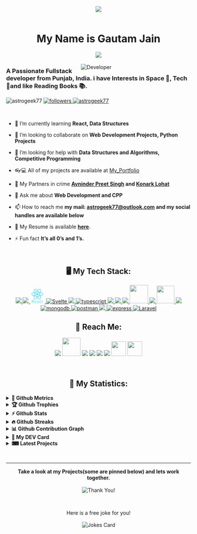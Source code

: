 <div align="center">
  <img src="https://user-images.githubusercontent.com/42115530/92640221-9728ca00-f2fa-11ea-8994-c72b26e937de.gif" align="center"/>
</div>
<br>
<h1 align="center">My Name is Gautam Jain</h1>
<p align="center">
  <b><img src="https://readme-typing-svg.herokuapp.com?font=Raleway&color=00A8FF&size=30&center=true&vCenter=true&lines=I+am+a+MERN+Developer.;I+am+a+Web+Designer.;I+am+a+Student.;i+am+a+Freelancer."></b>
</p>
<img align="right" src="https://media.giphy.com/media/jRf5fsn8G6YaogAWxn/giphy.gif?cid=ecf05e47gitfzbzv8awptxvx4e0neq7trgfhoakrjzzastlm&rid=giphy.gif&ct=s" width="300px" alt="Developer">
<h3 align="left">A Passionate Fullstack developer from Punjab, India. i have Interests in Space 🌌, Tech 🤖and like Reading Books 📚.</h3>

<p align="left">
  <img src="https://komarev.com/ghpvc/?username=astrogeek77&color=1DA1F2&style=for-the-badge" width="170px" alt="astrogeek77" />
   <a href="https://twitter.com/GautamJ49902907">
    <img alt="followers" title="Follow me on Twitter" src="https://img.shields.io/twitter/follow/astrogeek77?color=1DA1F2&label=Follow&logo=twitter&logoColor=white&style=for-the-badge"/>
    </a>
  <a href="https://github.com/astrogeek77"><img src="https://img.shields.io/github/followers/astrogeek77?label=Followers&logo=github&Follow&style=for-the-badge" width="150px" alt="astrogeek77"/></a>
  <br>
</p>

<br>

- 🌱 I’m currently learning **React, Data Structures**

- 👯 I’m looking to collaborate on **Web Development Projects, Python Projects**

- 🤝 I’m looking for help with **Data Structures and Algorithms, Competitive Programming**

- 👓💻 All of my projects are available at [My_Portfolio](https://astrogeek77.github.io/portfolio/)

- 👥 My Partners in crime **[Avninder Preet Singh](https://github.com/Avninder99) and [Konark Lohat](https://github.com/LastComrade)**

- 💬 Ask me about **Web Development and CPP**

- 📫 How to reach me **my mail: astrogeek77@outlook.com and my social handles are available below**

- 📄 My Resume is available **[here](https://astrogeek77.github.io/resume/)**.

- ⚡ Fun fact **It’s all 0’s and 1’s.**

<br>
<h2 align="center">🖥 My Tech Stack: </h2>
<p align="center"> 
    <a href="https://www.java.com" target="_blank"> <img src="https://img.icons8.com/color/48/000000/java-coffee-cup-logo.png"/> </a>
    <a href="https://www.learncpp.com/" target="_blank"> <img src="https://external-content.duckduckgo.com/iu/?u=https%3A%2F%2Fimages.vexels.com%2Fmedia%2Fusers%2F3%2F166253%2Fisolated%2Fpreview%2F14bc03b7b1c2c4e2656fd4c0a981cbbc-icono-de-lenguaje-de-programaci--n-cpp-by-vexels.png&f=1&nofb=1" width="45"/> </a>
    <a href="https://reactjs.org/" target="_blank"> <img src="https://raw.githubusercontent.com/devicons/devicon/master/icons/react/react-original-wordmark.svg" height="40"/> </a>
  <a href="https://svelte.dev/" target="_blank"> <img src="https://media.giphy.com/media/Y1q8LF4Fc6DoQYC3fi/giphy.gif" alt="Svelte" width="40" height="40"/> </a>
    <a href="https://developer.mozilla.org/en-US/docs/Web/JavaScript" target="_blank"> <img src="https://img.icons8.com/color/48/000000/javascript.png"/> </a> 
    <a href="https://www.typescriptlang.org/" target="_blank"> <img src="https://external-content.duckduckgo.com/iu/?u=https%3A%2F%2Fjaki-jezyk-programowania.pl%2Fimg%2Ftechnologies%2Ftypescript.png&f=1&nofb=1" alt="typescript" width="48" height="48"/> </a>
    <a href="https://www.w3.org/html/" target="_blank"> <img src="https://img.icons8.com/color/48/000000/html-5.png"/> </a> 
    <a href="https://www.w3schools.com/css/" target="_blank"> <img src="https://img.icons8.com/color/48/000000/css3.png"/> </a> 
    <a href="https://getbootstrap.com" target="_blank"> <img src="https://external-content.duckduckgo.com/iu/?u=https%3A%2F%2Fwww.shecodes.io%2Fassets%2Flogos%2Ftechnologies%2Fbootstrap-b63cede059eb73dc7036db08fc04826683fce2a3f7a557b40bc68cc3d69b1adb.png&f=1&nofb=1" width="50" </a> 
    <a href="https://tailwindcss.com/" target="_blank"> <img src="https://external-content.duckduckgo.com/iu/?u=https%3A%2F%2Fph-files.imgix.net%2F2e26f07f-e5e5-411e-ba1e-e92c4083bd92.png%3Fauto%3Dformat%26auto%3Dcompress%26codec%3Dmozjpeg%26cs%3Dstrip%26w%3D380%26h%3D380%26fit%3Dmax&f=1&nofb=1" height="50" width="50"/> </a> 
    <a href="https://www.python.org" target="_blank"> <img src="https://img.icons8.com/color/48/000000/python.png"/> </a> 
    <a href="https://nodejs.org" target="_blank"> <img src="https://external-content.duckduckgo.com/iu/?u=https%3A%2F%2Fpluspng.com%2Fimg-png%2Fnodejs-logo-vector-png-1-49-2-98-375.png&f=1&nofb=1" width="48" height="48"/> </a> 
    <a href="https://www.mysql.com/" target="_blank"> <img src="https://external-content.duckduckgo.com/iu/?u=https%3A%2F%2Fpngimg.com%2Fuploads%2Fmysql%2Fmysql_PNG9.png&f=1&nofb=1" width="50"/> </a>
    <a href="https://www.mongodb.com/" target="_blank"> <img src="https://external-content.duckduckgo.com/iu/?u=https%3A%2F%2Fpluspng.com%2Fimg-png%2Fmongodb-png--770.png&f=1&nofb=1" alt="mongodb" width="60" height="48"/> </a> 
    <a href="https://postman.com" target="_blank"> <img src="https://www.vectorlogo.zone/logos/getpostman/getpostman-icon.svg" alt="postman" width="45" height="45"/> </a>   
    <a href="https://git-scm.com/" target="_blank"> <img src="https://img.icons8.com/color/48/000000/git.png"/> </a> 
    <a href="https://expressjs.com" target="_blank"> <img src="https://external-content.duckduckgo.com/iu/?u=https%3A%2F%2Fwww.mementotech.in%2Fassets%2Fimages%2Ficons%2Fexpress.png&f=1&nofb=1" alt="express" width="50" height="48"/> </a>
    <a href="https://laravel.com/" target="_blank"> <img src="https://media.giphy.com/media/kHlrPbN9zaoOo7KXDo/giphy.gif?cid=ecf05e47oloah70byvgsg46d1z6vmt4nqlqtly69yho39vov&rid=giphy.gif&ct=s" alt="Laravel" width="40" height="40"/> </a>   
</p>
  
<h2 align="center">🤝 Reach Me:</h2>
<p align="center">
<a href="https://www.linkedin.com/in/gautam-jain-587675193/"><img src="https://sguru.org/wp-content/uploads/2018/02/linkedin-logo.png" width="40"></a>
<a href="mailto:astrogeek77@gmail.com"><img src="https://media.giphy.com/media/iPRtIf0OlGlSnNfV7W/giphy.gif" width="50" height="50"></a>
<a href="https://reddit.com/user/astrogeeek77" ><img src="https://external-content.duckduckgo.com/iu/?u=https%3A%2F%2Flh3.googleusercontent.com%2FJ41hsV2swVteoeB8pDhqbQR3H83NrEBFv2q_kYdq1xp9vsI1Gz9A9pzjcwX_JrZpPGsa%3Dw300&f=1&nofb=1" width="40"></a>
<a href="https://www.instagram.com/astrogeek77/"><img src="https://external-content.duckduckgo.com/iu/?u=https%3A%2F%2Fclipartart.com%2Fimages%2Finstagram-clipart-logo-1.png&f=1&nofb=1" width="40"></a>
<a href="https://twitter.com/GautamJ49902907"><img src="https://external-content.duckduckgo.com/iu/?u=http%3A%2F%2Fmedia.idownloadblog.com%2Fwp-content%2Fuploads%2F2015%2F11%2FTwitter-bird-logo-medium.png&f=1&nofb=1" width="40"></a>
<a  href="https://wa.me/919877663895?text=Hi%20Gautam"><img src="https://external-content.duckduckgo.com/iu/?u=https%3A%2F%2Fi.pinimg.com%2Foriginals%2F5b%2Fe5%2Ffb%2F5be5fbcb55c0d12f61f03fd603c2ddd2.png&f=1&nofb=1" width="40"></a>
<a  href="https://t.me/astrogeek77"><img src="https://external-content.duckduckgo.com/iu/?u=https%3A%2F%2Fpluspng.com%2Fimg-png%2Ftelegram-logo-png-telegram-png-images-free-img-512x512.png&f=1&nofb=1" width="40" height="40"></a> 
<a href="https://github.com/astrogeek77"><img src="https://external-content.duckduckgo.com/iu/?u=https%3A%2F%2Fcdn.icon-icons.com%2Ficons2%2F2351%2FPNG%2F512%2Flogo_github_icon_143196.png&f=1&nofb=1" width="40" height="40"></a>
</p>
<br>

<h2 align="center">📢 My Statistics: </h2> 
<p align="center">
    <details>
    <br>
    <summary><b>🎇 Github Metrics</b></summary>
    <p align="center">
<!--       <p align="center"> <img src="https://github.com/astrogeek77/astrogeek77/blob/output/github-contribution-grid-snake.svg"></p> -->
          <p align="center"><img src="https://github.com/astrogeek77/astrogeek77/blob/main/github-metrics.svg" alt="Metrics"></p>
    </p>
  </details>
  <details>
    <summary><b>🏆 Github Trophies</b></summary>
    <br>
    <p align="center"> <img src="https://github-profile-trophy.vercel.app/?username=astrogeek77&row=2&column=3&theme=gruvbox&no-bg=true&margin-w=15&margin-h=15" alt="github-trophy"></p>
  </details>
  <details>	
    <summary><b>⚡ Github Stats</b></summary>
      <br>
      <p align="center"><img height="180em" src="https://github-readme-stats.vercel.app/api?username=astrogeek77&hide_border=true&count_private=true&show_icons=true&theme=vision-friendly-dark" alt="astrogeek77" align = "center"/>
  </details>
  <details>
   <summary><b>🔥 Github Streaks</b></summary>
    <br>
    <p align="center"><img src="https://github-readme-streak-stats.herokuapp.com?user=astrogeek77&theme=neon-dark&date_format=M%20j%5B%2C%20Y%5D" alt="astrogeek77" /></p>
<!--   <p align="center"><img src="https://github-readme-streak-stats.herokuapp.com/?user=astrogeek77&theme=ads-juicy-fresh&stroke=ffffff&background=0D1117" alt="astrogeek77" /></p> -->
  </details>
  <details>
    <summary><b>📊 Github Contribution Graph</b></summary>
    <br>
    <p align="center"<a href="#"><img alt="Gautam Jain's Activity Graph" src="https://activity-graph.herokuapp.com/graph?username=astrogeek77&bg_color=0D1117&color=f1c40f&line=e05397&point=FFFFFF&" /></a></p>
  </details>
<!--   <details>
    <summary><b>🔎 Most Commit Language</b></summary>
    <p align="center"> <img src="https://github-profile-summary-cards.vercel.app/api/cards/most-commit-language?username=astrogeek77&theme=github_dark"></p>
  </details> -->
  <details>
    <br>
    <summary><b>📰 My DEV Card</b></summary>
    <p align="center">
      <a href="https://app.daily.dev/Astrogeek77"><img src="https://github.com/astrogeek77/astrogeek77/blob/master/devcard.svg" width="500" alt="Gautam Jain's Dev Card"/></a>
    </p>
  </details>
  <details>
    <br>
    <summary><b>⌨ Latest Projects</b></summary>
    <p align="center">
      <a align="center" href="https://github.com/Astrogeek77/ecommerce-dashboard"> <img align="center" src="https://github-readme-stats.vercel.app/api/pin/?username=astrogeek77&repo=ecommerce-dashboard&theme=vision-friendly-dark&show_icons=true"></a>
      <a align="center"href="https://github.com/Astrogeek77/ecommerce-backend-server" > <img align="center" src="https://github-readme-stats.vercel.app/api/pin/?username=astrogeek77&repo=ecommerce-backend-server&theme=vision-friendly-dark&show_icons=true"></a>
    </p>
  </details>
  
  
<!-- <a href="https://app.daily.dev/Astrogeek77"><img src="https://api.daily.dev/devcards/e5790489707f484fa0a830a36826a21e.png?r=aqx" width="400" alt="Gautam Jain's Dev Card"/></a> -->
</p>
<br>
<hr>
<p align="center">
    <b>Take a look at my Projects(some are pinned below) and lets work together.</b><br><br>
   <img alt="Thank You!" title="Thank You" src="https://img.shields.io/badge/Thank-You-%23e84118"/>
</p>
<br>
 <p align="center"> 
    <p align="center">Here is a free joke for you!</p>
    <p align="center"><img align="center" src="https://readme-jokes.vercel.app/api?theme=blue-green" alt="Jokes Card" /></p>
</p>
